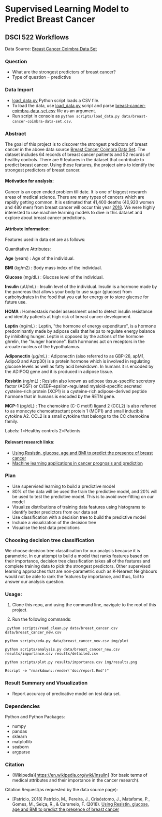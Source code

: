 # Supervised Learning Model to Predict Breast Cancer
## DSCI 522 Workflows
Data Source: [Breast Cancer Coimbra Data Set](https://archive.ics.uci.edu/ml/datasets/Breast+Cancer+Coimbra)

### Question

- What are the strongest predictors of breast cancer?
- Type of question = predictive 

### Data Import

- [load_data.py](https://github.com/UBC-MDS/Breast-Cancer-Prediction/blob/master/scripts/load_data.py) Python script loads a CSV file.
- To load the data, use [load_data.py](https://github.com/UBC-MDS/Breast-Cancer-Prediction/blob/master/scripts/load_data.py) script and parse [breast-cancer-coimbra-data-set.csv](https://github.com/UBC-MDS/Breast-Cancer-Prediction/blob/master/data/breast-cancer-coimbra-data-set.csv) file as an argument.
- Run script in console as `python scripts/load_data.py data/breast-cancer-coimbra-data-set.csv`.

### Abstract 

   The goal of this project is to discover the strongest predictors of breast cancer in the above data source [Breast Cancer Coimbra Data Set](https://archive.ics.uci.edu/ml/datasets/Breast+Cancer+Coimbra). The dataset includes 64 records of breast cancer paitients and 52 records of healthy controls. There are 9 features in the dataset that contribute to predict breast cancer. Using these features, the project aims to identify the strongest predictors of breast cancer.

#### Motivation for analysis:
   Cancer is an open ended problem till date. It is one of biggest research areas of medical science. There are many types of  cancers which are rapidly getting common. It is estimated that 41,400 deaths (40,920 women and 480 men) from breast cancer will occur this year [2018](https://www.cancer.net/cancer-types/breast-cancer/statistics/2015). We were highly interested to use machine learning models to dive in this dataset and explore about breast cancer predictions.

#### Attribute Information:
    
  Features used in data set are as follows:
  
  Quantitative Attributes: 
  
  **Age** (years) : Age of the individual.
  
  **BMI** (kg/m2) : Body mass index of the individual.
  
  **Glucose** (mg/dL) : Glucose level of the individual. 
  
  **Insulin** (µU/mL) : Insulin level of the individual. Insulin is a hormone made by the pancreas that allows your body to use sugar (glucose) from carbohydrates in the food that you eat for energy or to store glucose for future use.
  
  **HOMA** : Homeostasis model assessment used to detect insulin resistance and identify patients at high risk of breast cancer development.
  
  **Leptin** (ng/mL) : Leptin, "the hormone of energy expenditure", is a hormone predominantly made by adipose cells that helps to regulate energy balance by inhibiting hunger. Leptin is opposed by the actions of the hormone ghrelin, the "hunger hormone". Both hormones act on receptors in the arcuate nucleus of the hypothalamus. 
  
  **Adiponectin** (µg/mL) : Adiponectin (also referred to as GBP-28, apM1, AdipoQ and Acrp30) is a protein hormone which is involved in regulating glucose levels as well as fatty acid breakdown. In humans it is encoded by the ADIPOQ gene and it is produced in adipose tissue.
  
  **Resistin** (ng/mL) : Resistin also known as adipose tissue-specific secretory factor (ADSF) or C/EBP-epsilon-regulated myeloid-specific secreted cysteine-rich protein (XCP1) is a cysteine-rich adipose-derived peptide hormone that in humans is encoded by the RETN gene.
  
  **MCP-1** (pg/dL) : The chemokine (C-C motif) ligand 2 (CCL2) is also referred to as monocyte chemoattractant protein 1 (MCP1) and small inducible cytokine A2. CCL2 is a small cytokine that belongs to the CC chemokine family. 
  
  Labels: 
  1=Healthy controls 
  2=Patients

#### Relevant research links:
  - [Using Resistin, glucose, age and BMI to predict the presence of breast cancer](https://bmccancer.biomedcentral.com/articles/10.1186/s12885-017-3877-1)
  - [Machine learning applications in cancer prognosis and prediction](https://www.sciencedirect.com/science/article/pii/S2001037014000464)

### Plan

- Use supervised learning to build a predictive model
- 80% of the data will be used the train the predictive model, and 20% will be used to test the predictive model. This is to avoid over-fitting on our model
- Visualize distributions of training data features using histograms to identify better predictors from our data set
- Use classification with a decision tree to build the predictive model
- Include a visualization of the decision tree
- Visualise the test data predictions

### Choosing decision tree classification

We choose decision tree classification for our analysis because it is parametric. In our attempt to build a model that ranks features based on their importance, decision tree classification takes all of the features and complete training data to pick the strongest predictors. Other supervised learning approaches that are non-parametric such as K-Nearest Neighbours would not be able to rank the features by importance, and thus, fail to answer our analysis question.

### Usage:

1. Clone this repo, and using the command line, navigate to the root of this project.

2. Run the following commands:

`` python scripts/read_clean.py data/breast_cancer.csv data/breast_cancer_new.csv``

``python scripts/eda.py data/breast_cancer_new.csv img/plot``

``python scripts/analysis.py data/breast_cancer_new.csv results/importance.csv results/detailed.csv``

``python scripts/plot.py results/importance.csv img/results.png``

``Rscript -e "rmarkdown::render('doc/report.Rmd')"``

### Result Summary and Visualization

- Report accuracy of predicative model on test data set.

### Dependencies
Python and Python Packages:
- numpy
- pandas
- sklearn
- matplotlib
- seaborn
- argparse

### Citation 

- (Wikipedia)[https://en.wikipedia.org/wiki/Insulin] (for basic terms of medical attributes and their importance in the cancer research).

 Citation Request(as requested by the data source page):
 
- [Patricio, 2018] Patrício, M., Pereira, J., Crisóstomo, J., Matafome, P., Gomes, M., Seiça, R., & Caramelo, F. (2018). [Using Resistin, glucose, age and BMI to predict the presence of breast cancer](https://bmccancer.biomedcentral.com/articles/10.1186/s12885-017-3877-1)